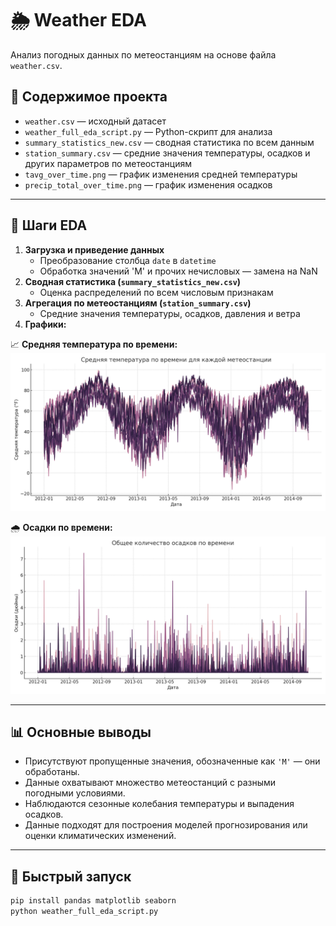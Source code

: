 🌦 Weather EDA
=========================

Анализ погодных данных по метеостанциям на основе файла `weather.csv`.

📂 Содержимое проекта
---------------------

* `weather.csv` — исходный датасет  
* `weather_full_eda_script.py` — Python-скрипт для анализа  
* `summary_statistics_new.csv` — сводная статистика по всем данным  
* `station_summary.csv` — средние значения температуры, осадков и других параметров по метеостанциям  
* `tavg_over_time.png` — график изменения средней температуры  
* `precip_total_over_time.png` — график изменения осадков  

---

🧪 Шаги EDA
-----------

1. **Загрузка и приведение данных**
   * Преобразование столбца `date` в `datetime`
   * Обработка значений 'M' и прочих нечисловых — замена на NaN
2. **Сводная статистика (`summary_statistics_new.csv`)**
   * Оценка распределений по всем числовым признакам
3. **Агрегация по метеостанциям (`station_summary.csv`)**
   * Средние значения температуры, осадков, давления и ветра
4. **Графики:**

📈 **Средняя температура по времени:**
![Средняя температура](tavg_over_time.png)

🌧 **Осадки по времени:**
![Осадки](precip_total_over_time.png)

---

📊 Основные выводы
------------------

* Присутствуют пропущенные значения, обозначенные как `'M'` — они обработаны.
* Данные охватывают множество метеостанций с разными погодными условиями.
* Наблюдаются сезонные колебания температуры и выпадения осадков.
* Данные подходят для построения моделей прогнозирования или оценки климатических изменений.

---

🚀 Быстрый запуск
-----------------

```bash
pip install pandas matplotlib seaborn
python weather_full_eda_script.py
```
